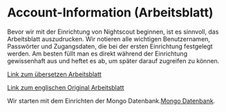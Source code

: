 # Account-Information (Arbeitsblatt)

Bevor wir mit der Einrichtung von Nightscout beginnen, ist es  sinnvoll, das  Arbeitsblatt auszudrucken. Wir  notieren alle wichtigen Benutzernamen,  Passwörter und Zugangsdaten, die bei der ersten Einrichtung festgelegt werden. Am besten füllt man es direkt während der Einrichtung gewissenhaft aus und heftet es ab, um später darauf zugreifen zu können. 


[Link zum übersetzen Arbeitsblatt](https://github.com/nightscout/nightscout_handbuch/raw/master/dokumente/arbeitsblatt.pdf)




[Link zum englischen Original Arbeitsblatt](http://www.nightscout.info/wp-content/uploads/2015/04/Mongo-and-Azure-Account-Information-4-16-15.pdf)


Wir starten mit  dem Einrichten der Mongo Datenbank.[Mongo Datenbank](../nightscout/mongo_db.md).